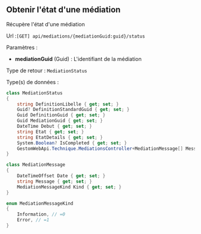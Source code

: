 ## <span id='etatdunemediation'>Obtenir l'état d'une médiation</span>

Récupère l'état d'une médiation

Url :`[GET] api/mediations/{mediationGuid:guid}/status`

Paramètres : 

- **mediationGuid** (Guid) : L'identifiant de la médiation

Type de retour : `MediationStatus`

Type(s) de données :

```csharp
class MediationStatus
{
	string DefinitionLibelle { get; set; }
	Guid? DefinitionStandardGuid { get; set; }
	Guid DefinitionGuid { get; set; }
	Guid MediationGuid { get; set; }
	DateTime Debut { get; set; }
	string Etat { get; set; }
	string EtatDetails { get; set; }
	System.Boolean? IsCompleted { get; set; }
	GestomWebApi.Technique.MediationsController+MediationMessage[] Messages { get; set; }
}

class MediationMessage
{
	DateTimeOffset Date { get; set; }
	string Message { get; set; }
	MediationMessageKind Kind { get; set; }
}

enum MediationMessageKind
{
	Information, // =0
	Error, // =1
}

```
